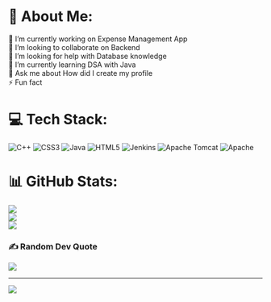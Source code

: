 # 💫 About Me:
🔭 I’m currently working on Expense Management App<br>👯 I’m looking to collaborate on Backend<br>🤝 I’m looking for help with Database knowledge<br>🌱 I’m currently learning DSA with Java<br>💬 Ask me about How did I create my profile <br>⚡ Fun fact


# 💻 Tech Stack:
![C++](https://img.shields.io/badge/c++-%2300599C.svg?style=for-the-badge&logo=c%2B%2B&logoColor=white) ![CSS3](https://img.shields.io/badge/css3-%231572B6.svg?style=for-the-badge&logo=css3&logoColor=white) ![Java](https://img.shields.io/badge/java-%23ED8B00.svg?style=for-the-badge&logo=openjdk&logoColor=white) ![HTML5](https://img.shields.io/badge/html5-%23E34F26.svg?style=for-the-badge&logo=html5&logoColor=white) ![Jenkins](https://img.shields.io/badge/jenkins-%232C5263.svg?style=for-the-badge&logo=jenkins&logoColor=white) ![Apache Tomcat](https://img.shields.io/badge/apache%20tomcat-%23F8DC75.svg?style=for-the-badge&logo=apache-tomcat&logoColor=black) ![Apache](https://img.shields.io/badge/apache-%23D42029.svg?style=for-the-badge&logo=apache&logoColor=white)
# 📊 GitHub Stats:
![](https://github-readme-stats.vercel.app/api?username=Ketan-Gehlot&theme=dark&hide_border=false&include_all_commits=false&count_private=true)<br/>
![](https://github-readme-streak-stats.herokuapp.com/?user=Ketan-Gehlot&theme=dark&hide_border=false)<br/>
![](https://github-readme-stats.vercel.app/api/top-langs/?username=Ketan-Gehlot&theme=dark&hide_border=false&include_all_commits=false&count_private=true&layout=compact)

### ✍️ Random Dev Quote
![](https://quotes-github-readme.vercel.app/api?type=horizontal&theme=radical)

---
[![](https://visitcount.itsvg.in/api?id=Ketan-Gehlot&icon=0&color=0)](https://visitcount.itsvg.in)

<!-- Proudly created with GPRM ( https://gprm.itsvg.in ) -->
